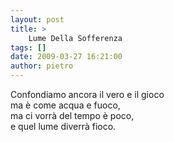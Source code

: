 ```yaml
---
layout: post
title: >
    Lume Della Sofferenza
tags: []
date: 2009-03-27 16:21:00
author: pietro
---
```

Confondiamo ancora il vero e il gioco<br/>ma è come acqua e fuoco,<br/>ma ci vorrà del tempo è poco,<br/>e quel lume diverrà fioco.
